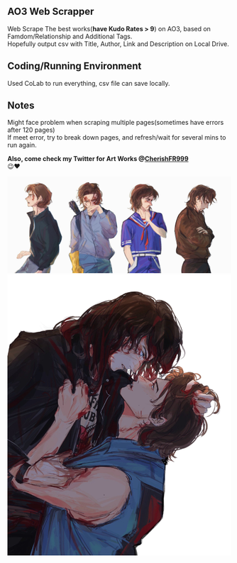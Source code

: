## AO3 Web Scrapper
Web Scrape The best works(**have Kudo Rates > 9**) on AO3, based on Famdom/Relationship and Additional Tags.  <br />
Hopefully output csv with Title, Author, Link and Description on Local Drive. <br />

## Coding/Running Environment
Used CoLab to run everything, csv file can save locally. <br />

## Notes
Might face problem when scraping multiple pages(sometimes have errors after 120 pages) <br />
If meet error, try to break down pages, and refresh/wait for several mins to run again. <br />

**Also, come check my Twitter for Art Works @[CherishFR999](https://twitter.com/cherishFR999)** <br />
😉❤️ <br />


![steveH](/FXHfdoYWYAALXKx.jpeg)
![steveH](/steddie_pic.jpeg)
